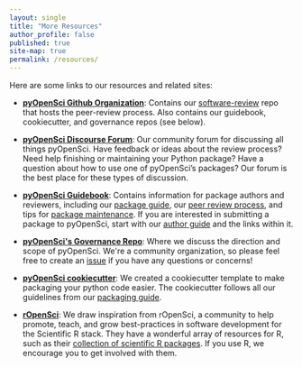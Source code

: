 ```yaml
---
layout: single
title: "More Resources"
author_profile: false
published: true
site-map: true
permalink: /resources/
---
```


Here are some links to our resources and related sites:

* [**pyOpenSci Github Organization**](https://github.com/pyOpenSci): Contains our [software-review](https://github.com/pyOpenSci/software-review) repo that hosts the peer-review process. Also contains our guidebook, cookiecutter, and governance repos (see below).

* [**pyOpenSci Discourse Forum**](https://pyopensci.discourse.group/): Our community forum for discussing all things pyOpenSci. Have feedback or ideas about the review process? Need help finishing or maintaining your Python package? Have a question about how to use one of pyOpenSci’s packages? Our forum is the best place for these types of discussion.

* [**pyOpenSci Guidebook**](https://www.pyopensci.org/contributing-guide/intro): Contains information for package authors and reviewers, including our [package guide](https://www.pyopensci.org/contributing-guide/authoring/index.html#packaging-guide), our [peer review process](https://www.pyopensci.org/contributing-guide/intro.html), and tips for [package maintenance](https://www.pyopensci.org/contributing-guide/open-source-software-peer-review/policies-and-guidelines.html#after-acceptance-package-ownership-and-maintenance). If you are interested in submitting a package to pyOpenSci, start with our [author guide](https://www.pyopensci.org/contributing-guide/authoring/index.html) and the links within it.

* [**pyOpenSci's Governance Repo**](https://github.com/pyOpenSci/governance): Where we discuss the direction and scope of pyOpenSci. We're a community organization, so please feel free to create an [issue](https://github.com/pyOpenSci/governance/issues) if you have any questions or concerns!

* [**pyOpenSci cookiecutter**](https://cookiecutter-pyopensci.readthedocs.io/en/latest/): We created a cookiecutter template to make packaging your python code easier. The cookiecutter follows all our guidelines from our [packaging guide](https://www.pyopensci.org/contributing-guide/authoring/index.html#packaging-guide).

* [**rOpenSci**](https://ropensci.org/): We draw inspiration from rOpenSci, a community to help promote, teach, and grow best-practices in software development for the Scientific R stack. They have a wonderful array of resources for R, such as their [collection of scientific R packages](https://ropensci.org/packages/). If you use R, we encourage you to get involved with them.
